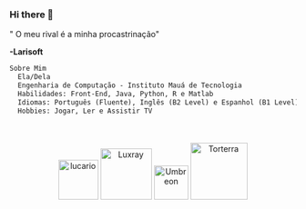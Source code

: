 ### Hi there 👋
" O meu rival é a minha procastrinação"

 **-Larisoft**


</div>

  ```md
  Sobre Mim
    Ela/Dela
    Engenharia de Computação - Instituto Mauá de Tecnologia
    Habilidades: Front-End, Java, Python, R e Matlab
    Idiomas: Português (Fluente), Inglês (B2 Level) e Espanhol (B1 Level)
    Hobbies: Jogar, Ler e Assistir TV
  ```
  <br />

</div>


<div align="center">
<br />
<img width= "70" src="https://img.pokemondb.net/sprites/black-white/anim/normal/lucario.gif" alt="lucario" />
<img width= "90" src="https://img.pokemondb.net/sprites/black-white/anim/normal/luxray.gif" alt="Luxray" />
<img width= "60" src="https://img.pokemondb.net/sprites/black-white/anim/normal/umbreon.gif" alt="Umbreon" />
<img width= "100" src="https://img.pokemondb.net/sprites/black-white/anim/normal/torterra.gif" alt="Torterra" />


</div>

  
<!--
**Larisoft01/Larisoft01** is a ✨ _special_ ✨ repository because its `README.md` (this file) appears on your GitHub profile.

Here are some ideas to get you started:

- 🔭 I’m currently working on ...
- 🌱 I’m currently learning ...
- 👯 I’m looking to collaborate on ...
- 🤔 I’m looking for help with ...
- 💬 Ask me about ...
]
- 📫 How to reach me: ...
- 😄 Pronouns: ...
- ⚡ Fun fact: ...
-->

